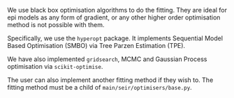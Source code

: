 We use black box optimisation algorithms to do the fitting. They are ideal for epi models as any form of gradient, or any other higher order optimisation method is not possible with them.

Specifically, we use the `hyperopt` package. It implements Sequential Model Based Optimisation (SMBO) via Tree Parzen Estimation (TPE). 

We have also implemented `gridsearch`, MCMC and Gaussian Process optimisation via `scikit-optimise`. 

The user can also implement another fitting method if they wish to. The fitting method must be a child of `main/seir/optimisers/base.py`.

